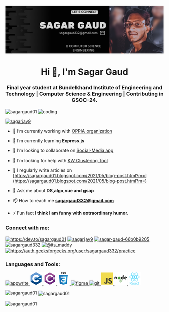 ![logo](https://github.com/SAGARGAUD01/SAGARGAUD01/blob/main/Black%20Simple%20Business%20Linkedin%20Banner.png)
<h1 align="center">Hi 👋, I'm Sagar Gaud</h1>
<h3 align="center">Final year student at Bundelkhand Institute of Engineering and Technology | Computer Science & Engineering | Contributing in GSOC-24.</h3>

<img align="right" alt="coding" width="400" src="http://pa1.narvii.com/5806/6620e7e45fc809b46fd77d831211c1915635a0b4_00.gif">

<p align="left"> <img src="https://komarev.com/ghpvc/?username=sagargaud01&label=Profile%20views&color=0e75b6&style=flat" alt="sagargaud01" /> </p>

<p align="left"> <a href="https://twitter.com/sagarjay9" target="blank"><img src="https://img.shields.io/twitter/follow/sagarjay9?logo=twitter&style=for-the-badge" alt="sagarjay9" /></a> </p>

- 🔭 I’m currently working with [OPPIA organization](https://github.com/oppia)

- 🌱 I’m currently learning **Express.js**

- 👯 I’m looking to collaborate on [Social-Media app](https://github.com/SAGARGAUD01/Social-Media-App)

- 🤝 I’m looking for help with [KW Clustering Tool](https://replit.com/bounties/@GennaroCuofano/kw-clustering-tool)

- 📝 I regularly write articles on [https://sagargaud01.blogspot.com/2021/05/blog-post.html?m=](https://sagargaud01.blogspot.com/2021/05/blog-post.html?m=)

- 💬 Ask me about **DS,algo,vue and gsap**

- 📫 How to reach me **sagargaud332@gmail.com**

- ⚡ Fun fact **I think I am funny with extraordinary humor.**

<h3 align="left">Connect with me:</h3>
<p align="left">
<a href="https://dev.to/https://dev.to/sagargaud01" target="blank"><img align="center" src="https://raw.githubusercontent.com/rahuldkjain/github-profile-readme-generator/master/src/images/icons/Social/devto.svg" alt="https://dev.to/sagargaud01" height="30" width="40" /></a>
<a href="https://twitter.com/sagarjay9" target="blank"><img align="center" src="https://raw.githubusercontent.com/rahuldkjain/github-profile-readme-generator/master/src/images/icons/Social/twitter.svg" alt="sagarjay9" height="30" width="40" /></a>
<a href="https://linkedin.com/in/sagar-gaud-66b0b9205" target="blank"><img align="center" src="https://raw.githubusercontent.com/rahuldkjain/github-profile-readme-generator/master/src/images/icons/Social/linked-in-alt.svg" alt="sagar-gaud-66b0b9205" height="30" width="40" /></a>
<a href="https://www.leetcode.com/sagargaud332" target="blank"><img align="center" src="https://raw.githubusercontent.com/rahuldkjain/github-profile-readme-generator/master/src/images/icons/Social/leet-code.svg" alt="sagargaud332" height="30" width="40" /></a>
<a href="https://www.hackerearth.com/@its_maddy" target="blank"><img align="center" src="https://raw.githubusercontent.com/rahuldkjain/github-profile-readme-generator/master/src/images/icons/Social/hackerearth.svg" alt="@its_maddy" height="30" width="40" /></a>
<a href="https://auth.geeksforgeeks.org/user/https://auth.geeksforgeeks.org/user/sagargaud332/practice" target="blank"><img align="center" src="https://raw.githubusercontent.com/rahuldkjain/github-profile-readme-generator/master/src/images/icons/Social/geeks-for-geeks.svg" alt="https://auth.geeksforgeeks.org/user/sagargaud332/practice" height="30" width="40" /></a>
</p>

<h3 align="left">Languages and Tools:</h3>
<p align="left"> <a href="https://appwrite.io" target="_blank" rel="noreferrer"> <img src="https://www.vectorlogo.zone/logos/appwriteio/appwriteio-icon.svg" alt="appwrite" width="40" height="40"/> </a> <a href="https://www.w3schools.com/cpp/" target="_blank" rel="noreferrer"> <img src="https://raw.githubusercontent.com/devicons/devicon/master/icons/cplusplus/cplusplus-original.svg" alt="cplusplus" width="40" height="40"/> </a> <a href="https://www.w3schools.com/cs/" target="_blank" rel="noreferrer"> <img src="https://raw.githubusercontent.com/devicons/devicon/master/icons/csharp/csharp-original.svg" alt="csharp" width="40" height="40"/> </a> <a href="https://www.w3schools.com/css/" target="_blank" rel="noreferrer"> <img src="https://raw.githubusercontent.com/devicons/devicon/master/icons/css3/css3-original-wordmark.svg" alt="css3" width="40" height="40"/> </a> <a href="https://www.figma.com/" target="_blank" rel="noreferrer"> <img src="https://www.vectorlogo.zone/logos/figma/figma-icon.svg" alt="figma" width="40" height="40"/> </a> <a href="https://git-scm.com/" target="_blank" rel="noreferrer"> <img src="https://www.vectorlogo.zone/logos/git-scm/git-scm-icon.svg" alt="git" width="40" height="40"/> </a> <a href="https://developer.mozilla.org/en-US/docs/Web/JavaScript" target="_blank" rel="noreferrer"> <img src="https://raw.githubusercontent.com/devicons/devicon/master/icons/javascript/javascript-original.svg" alt="javascript" width="40" height="40"/> </a> <a href="https://nodejs.org" target="_blank" rel="noreferrer"> <img src="https://raw.githubusercontent.com/devicons/devicon/master/icons/nodejs/nodejs-original-wordmark.svg" alt="nodejs" width="40" height="40"/> </a> <a href="https://reactjs.org/" target="_blank" rel="noreferrer"> <img src="https://raw.githubusercontent.com/devicons/devicon/master/icons/react/react-original-wordmark.svg" alt="react" width="40" height="40"/> </a> </p>

<p><img align="left" src="https://sagargaud-01.vercel.app/api/top-langs?username=SAGARGAUD01&show_icons=true&locale=en&layout=compact" alt="sagargaud01" /></p>

<p>&nbsp;<img align="center" src="https://sagargaud-01.vercel.app/api?username=SAGARGAUD01&show_icons=true&locale=en" alt="sagargaud01" /></p>

<p><img align="center" src="https://github-readme-streak-stats.herokuapp.com/?user=sagargaud01&" alt="sagargaud01" /></p>
